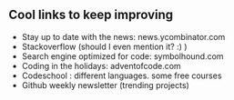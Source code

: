 ## Cool links to keep improving

* Stay up to date with the news: news.ycombinator.com
* Stackoverflow (should I even mention it? :) )
* Search engine optimized for code: symbolhound.com
* Coding in the holidays: adventofcode.com
* Codeschool : different languages. some free courses
* Github weekly newsletter (trending projects)